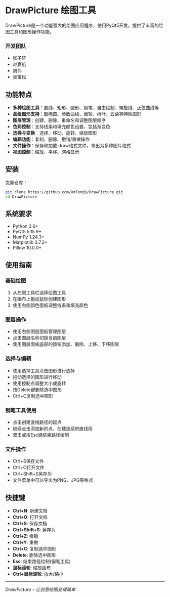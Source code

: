 # DrawPicture 绘图工具

DrawPicture是一个功能强大的绘图应用程序，使用PyQt5开发，提供了丰富的绘图工具和图形操作功能。

### 开发团队

- 张子轩
- 赵嘉航
- 周伟
- 吴宝松

## 功能特点

- **多种绘图工具**：直线、矩形、圆形、钢笔、自由绘制、螺旋线、正弦曲线等
- **高级图形支持**：超椭圆、参数曲线、齿轮、树叶、云朵等特殊图形
- **图层管理**：创建、删除、重命名和调整图层顺序
- **色彩控制**：支持线条和填充颜色设置，包括渐变色
- **选择与变换**：选择、移动、旋转、缩放图形
- **编辑功能**：复制、删除、撤销/重做操作
- **文件操作**：保存和加载.draw格式文件，导出为多种图片格式
- **视图控制**：缩放、平移、网格显示

## 安装

克隆仓库：
```bash
git clone https://github.com/Xmlong9/DrawPicture.git
cd DrawPicture
```


## 系统要求

- Python 3.6+
- PyQt5 5.15.9+
- NumPy 1.24.3+
- Matplotlib 3.7.2+
- Pillow 10.0.0+

## 使用指南

### 基础绘图

1. 从左侧工具栏选择绘图工具
2. 在画布上拖动鼠标创建图形
3. 使用右侧颜色面板调整线条和填充颜色

### 图层操作

- 使用右侧图层面板管理图层
- 点击图层名称切换当前图层
- 使用图层面板底部的按钮添加、删除、上移、下移图层

### 选择与编辑

- 使用选择工具点击图形进行选择
- 拖动选择的图形进行移动
- 使用控制点调整大小或旋转
- 按Delete键删除选中图形
- Ctrl+C复制选中图形

### 钢笔工具使用

- 点击创建直线路径的起点
- 继续点击添加新的点，创建连续的直线段
- 双击或按Esc键结束路径绘制

### 文件操作

- Ctrl+S保存文件
- Ctrl+O打开文件
- Ctrl+Shift+S另存为
- 文件菜单中可以导出为PNG、JPG等格式

## 快捷键

- **Ctrl+N**: 新建文档
- **Ctrl+O**: 打开文档
- **Ctrl+S**: 保存文档
- **Ctrl+Shift+S**: 另存为
- **Ctrl+Z**: 撤销
- **Ctrl+Y**: 重做
- **Ctrl+C**: 复制选中图形
- **Delete**: 删除选中图形
- **Esc**: 结束路径绘制(钢笔工具)
- **鼠标滚轮**: 缩放画布
- **Ctrl+鼠标滚轮**: 放大/缩小



---

*DrawPicture - 让创意绘图变得简单* 
